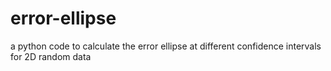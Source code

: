 # error-ellipse
a python code to calculate the error ellipse at different confidence intervals for 2D random data
